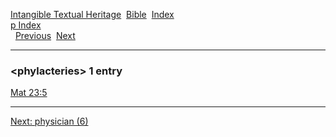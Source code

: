 [Intangible Textual Heritage](../../index)  [Bible](../index) 
[Index](index)   
[p Index](_p_)  
  [Previous](c08520)  [Next](c08522) 

------------------------------------------------------------------------

### &lt;phylacteries&gt; 1 entry

[Mat 23:5](../kjv/mat023.htm#005)  

------------------------------------------------------------------------

[Next: physician (6)](c08522)
